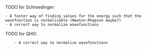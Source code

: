 TODO for Schroedinger:

	- A faster way of finding values for the energy such that the wavefunction is normalizable (Newton-Rhapson maybe?)
	- A correct way to normalize wavefunctions

TODO for QHO:

        - A correct way to normalize wavefunctions

	
